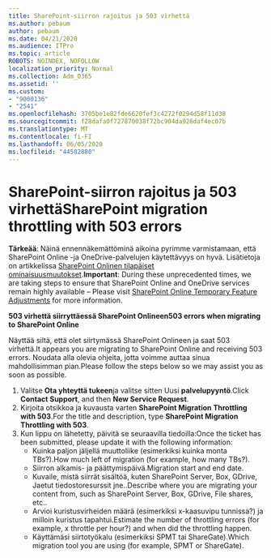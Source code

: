 ```yaml
---
title: SharePoint-siirron rajoitus ja 503 virhettä
ms.author: pebaum
author: pebaum
ms.date: 04/21/2020
ms.audience: ITPro
ms.topic: article
ROBOTS: NOINDEX, NOFOLLOW
localization_priority: Normal
ms.collection: Adm_O365
ms.assetid: ''
ms.custom:
- "9000136"
- "2541"
ms.openlocfilehash: 3705be1e82fde6620fef3c4272f0294d58f11d38
ms.sourcegitcommit: f28dafa0f727870038f72bc904da926daf4ec07b
ms.translationtype: MT
ms.contentlocale: fi-FI
ms.lasthandoff: 06/05/2020
ms.locfileid: "44582880"
---
```

# <a name="sharepoint-migration-throttling-with-503-errors"></a><span data-ttu-id="67679-102">SharePoint-siirron rajoitus ja 503 virhettä</span><span class="sxs-lookup"><span data-stu-id="67679-102">SharePoint migration throttling with 503 errors</span></span>

<span data-ttu-id="67679-103">**Tärkeää**: Näinä ennennäkemättöminä aikoina pyrimme varmistamaan, että SharePoint Online -ja OneDrive-palvelujen käytettävyys on hyvä. Lisätietoja on artikkelissa [SharePoint Onlinen tilapäiset ominaisuusmuutokset](https://aka.ms/ODSPAdjustments).</span><span class="sxs-lookup"><span data-stu-id="67679-103">**Important**: During these unprecedented times, we are taking steps to ensure that SharePoint Online and OneDrive services remain highly available – Please visit [SharePoint Online Temporary Feature Adjustments](https://aka.ms/ODSPAdjustments) for more information.</span></span>

<span data-ttu-id="67679-104">**503 virhettä siirryttäessä SharePoint Onlineen**</span><span class="sxs-lookup"><span data-stu-id="67679-104">**503 errors when migrating to SharePoint Online**</span></span>

<span data-ttu-id="67679-105">Näyttää siltä, että olet siirtymässä SharePoint Onlineen ja saat 503 virhettä.</span><span class="sxs-lookup"><span data-stu-id="67679-105">It appears you are migrating to SharePoint Online and receiving 503 errors.</span></span> <span data-ttu-id="67679-106">Noudata alla olevia ohjeita, jotta voimme auttaa sinua mahdollisimman pian.</span><span class="sxs-lookup"><span data-stu-id="67679-106">Please follow the steps below so we may assist you as soon as possible.</span></span> 

1. <span data-ttu-id="67679-107">Valitse **Ota yhteyttä tukeen**ja valitse sitten Uusi **palvelupyyntö**.</span><span class="sxs-lookup"><span data-stu-id="67679-107">Click **Contact Support**, and then **New Service Request**.</span></span>
2. <span data-ttu-id="67679-108">Kirjoita otsikkoa ja kuvausta varten **SharePoint Migration Throttling with 503**.</span><span class="sxs-lookup"><span data-stu-id="67679-108">For the title and description, type **SharePoint Migration Throttling with 503**.</span></span>
3. <span data-ttu-id="67679-109">Kun lippu on lähetetty, päivitä se seuraavilla tiedoilla:</span><span class="sxs-lookup"><span data-stu-id="67679-109">Once the ticket has been submitted, please update it with the following information:</span></span>
    - <span data-ttu-id="67679-110">Kuinka paljon jäljellä muuttoliike (esimerkiksi kuinka monta TBs?).</span><span class="sxs-lookup"><span data-stu-id="67679-110">How much left of migration (for example, how many TBs?).</span></span>
    - <span data-ttu-id="67679-111">Siirron alkamis- ja päättymispäivä.</span><span class="sxs-lookup"><span data-stu-id="67679-111">Migration start and end date.</span></span>
    - <span data-ttu-id="67679-112">Kuvaile, mistä siirrät sisältöä, kuten SharePoint Server, Box, GDrive, Jaetut tiedostoresurssit jne..</span><span class="sxs-lookup"><span data-stu-id="67679-112">Describe where you are migrating your content from, such as SharePoint Server, Box, GDrive, File shares, etc..</span></span>
    - <span data-ttu-id="67679-113">Arvioi kuristusvirheiden määrä (esimerkiksi x-kaasuvipu tunnissa?) ja milloin kuristus tapahtui.</span><span class="sxs-lookup"><span data-stu-id="67679-113">Estimate the number of throttling errors (for example, x throttle per hour?) and when did the throttling happen.</span></span>
    - <span data-ttu-id="67679-114">Käyttämäsi siirtotyökalu (esimerkiksi SPMT tai ShareGate).</span><span class="sxs-lookup"><span data-stu-id="67679-114">Which migration tool you are using (for example, SPMT or ShareGate).</span></span>


